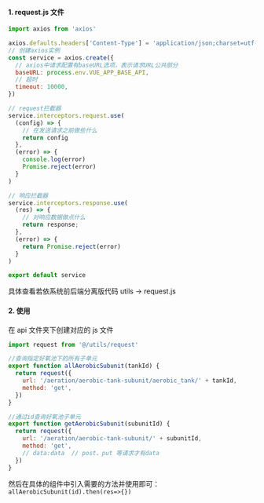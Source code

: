 #### 1.  request.js 文件

```js
import axios from 'axios'

axios.defaults.headers['Content-Type'] = 'application/json;charset=utf-8'
// 创建axios实例
const service = axios.create({
  // axios中请求配置有baseURL选项，表示请求URL公共部分
  baseURL: process.env.VUE_APP_BASE_API,
  // 超时
  timeout: 10000,
})

// request拦截器
service.interceptors.request.use(
  (config) => {
    // 在发送请求之前做些什么
    return config
  },
  (error) => {
    console.log(error)
    Promise.reject(error)
  }
)

// 响应拦截器
service.interceptors.response.use(
  (res) => {
    // 对响应数据做点什么
    return response;
  },
  (error) => {
    return Promise.reject(error)
  }
)

export default service

```

具体查看若依系统前后端分离版代码 utils -> request.js



#### 2. 使用

在 api 文件夹下创建对应的 js 文件

```js
import request from '@/utils/request' 

//查询指定好氧池下的所有子单元
export function allAerobicSubunit(tankId) {
  return request({
    url: '/aeration/aerobic-tank-subunit/aerobic_tank/' + tankId,
    method: 'get',
  })
}

//通过id查询好氧池子单元
export function getAerobicSubunit(subunitId) {
  return request({
    url: '/aeration/aerobic-tank-subunit/' + subunitId,
    method: 'get',
    // data:data  // post、put 等请求才有data
  })
}
```

然后在具体的组件中引入需要的方法并使用即可： `allAerobicSubunit(id).then(res=>{})`

